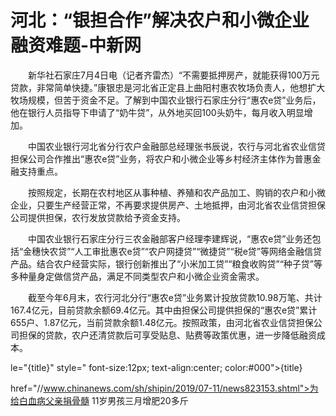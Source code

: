 # 河北：“银担合作”解决农户和小微企业融资难题-中新网

　　新华社石家庄7月4日电（记者齐雷杰）“不需要抵押房产，就能获得100万元贷款，非常简单快捷。”康银忠是河北省正定县上曲阳村惠农牧场负责人，他想扩大牧场规模，但苦于资金不足。了解到中国农业银行石家庄分行“惠农e贷”业务后，他在银行人员指导下申请了“奶牛贷”，从外地买回100头奶牛，每月收入明显增加。

　　中国农业银行河北省分行农户金融部总经理张书辰说，农行与河北省农业信贷担保公司合作推出“惠农e贷”业务，将农户和小微企业等乡村经济主体作为普惠金融支持重点。

　　按照规定，长期在农村地区从事种植、养殖和农产品加工、购销的农户和小微企业，只要生产经营正常，不再要求提供房产、土地抵押，由河北省农业信贷担保公司提供担保，农行发放贷款给予资金支持。

　　中国农业银行石家庄分行三农金融部客户经理李建辉说，“惠农e贷”业务还包括“金穗快农贷”“人工审批惠农e贷”“农户网捷贷”“微捷贷”“税e贷”等网络金融信贷产品。结合农户经营实际，银行创新推出了“小米加工贷”“粮食收购贷”“种子贷”等多种量身定做信贷产品，满足不同类型农户和小微企业资金需求。

　　截至今年6月末，农行河北分行“惠农e贷”业务累计投放贷款10.98万笔、共计167.4亿元，目前贷款余额69.4亿元。其中由担保公司提供担保的“惠农e贷”累计655户、1.87亿元，当前贷款余额1.48亿元。按照政策，由河北省农业信贷担保公司担保的贷款，农户还清贷款后可享受贴息、贴费等政策优惠，进一步降低融资成本。

le="{title}" style=" font-size:12px; text-align:center; color:#000">{title}

href="//www.chinanews.com/sh/shipin/2019/07-11/news823153.shtml">为给白血病父亲捐骨髓 11岁男孩三月增肥20多斤
